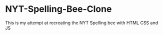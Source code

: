 # NYT-Spelling-Bee-Clone
This is my attempt at recreating the NYT Spelling bee with HTML CSS and JS
